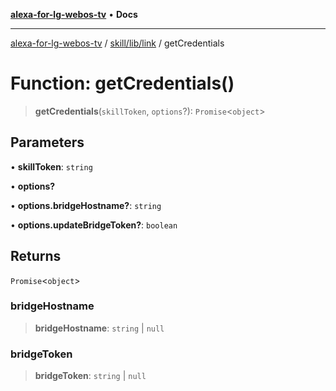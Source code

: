 [**alexa-for-lg-webos-tv**](../../../../README.md) • **Docs**

***

[alexa-for-lg-webos-tv](../../../../modules.md) / [skill/lib/link](../README.md) / getCredentials

# Function: getCredentials()

> **getCredentials**(`skillToken`, `options`?): `Promise`\<`object`\>

## Parameters

• **skillToken**: `string`

• **options?**

• **options.bridgeHostname?**: `string`

• **options.updateBridgeToken?**: `boolean`

## Returns

`Promise`\<`object`\>

### bridgeHostname

> **bridgeHostname**: `string` \| `null`

### bridgeToken

> **bridgeToken**: `string` \| `null`
